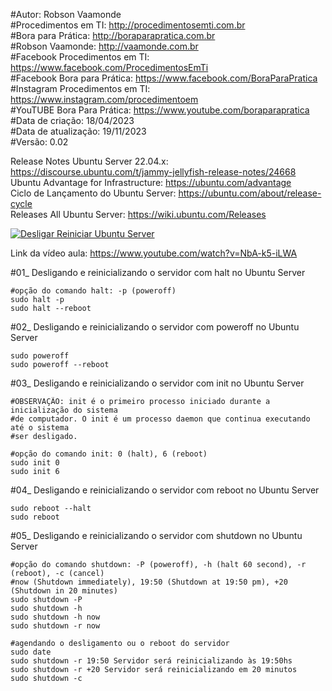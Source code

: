 #Autor: Robson Vaamonde<br>
#Procedimentos em TI: http://procedimentosemti.com.br<br>
#Bora para Prática: http://boraparapratica.com.br<br>
#Robson Vaamonde: http://vaamonde.com.br<br>
#Facebook Procedimentos em TI: https://www.facebook.com/ProcedimentosEmTi<br>
#Facebook Bora para Prática: https://www.facebook.com/BoraParaPratica<br>
#Instagram Procedimentos em TI: https://www.instagram.com/procedimentoem<br>
#YouTUBE Bora Para Prática: https://www.youtube.com/boraparapratica<br>
#Data de criação: 18/04/2023<br>
#Data de atualização: 19/11/2023<br>
#Versão: 0.02<br>

Release Notes Ubuntu Server 22.04.x: https://discourse.ubuntu.com/t/jammy-jellyfish-release-notes/24668<br>
Ubuntu Advantage for Infrastructure: https://ubuntu.com/advantage<br>
Ciclo de Lançamento do Ubuntu Server: https://ubuntu.com/about/release-cycle<br>
Releases All Ubuntu Server: https://wiki.ubuntu.com/Releases

[![Desligar Reiniciar Ubuntu Server](http://img.youtube.com/vi/NbA-k5-iLWA/0.jpg)](https://www.youtube.com/watch?v=NbA-k5-iLWA "Desligar e Reiniciar Ubuntu Server")

Link da vídeo aula: https://www.youtube.com/watch?v=NbA-k5-iLWA

#01_ Desligando e reinicializando o servidor com halt no Ubuntu Server<br>

	#opção do comando halt: -p (poweroff)
	sudo halt -p
	sudo halt --reboot

#02_ Desligando e reinicializando o servidor com poweroff no Ubuntu Server<br>

	sudo poweroff
	sudo poweroff --reboot

#03_ Desligando e reinicializando o servidor com init no Ubuntu Server<br>

	#OBSERVAÇÃO: init é o primeiro processo iniciado durante a inicialização do sistema 
	#de computador. O init é um processo daemon que continua executando até o sistema 
	#ser desligado.

	#opção do comando init: 0 (halt), 6 (reboot)
	sudo init 0
	sudo init 6

#04_ Desligando e reinicializando o servidor com reboot no Ubuntu Server<br>

	sudo reboot --halt
	sudo reboot

#05_ Desligando e reinicializando o servidor com shutdown no Ubuntu Server<br>

	#opção do comando shutdown: -P (poweroff), -h (halt 60 second), -r (reboot), -c (cancel)
	#now (Shutdown immediately), 19:50 (Shutdown at 19:50 pm), +20 (Shutdown in 20 minutes)
	sudo shutdown -P
	sudo shutdown -h
	sudo shutdown -h now
	sudo shutdown -r now
	
	#agendando o desligamento ou o reboot do servidor
	sudo date
	sudo shutdown -r 19:50 Servidor será reinicializando às 19:50hs
	sudo shutdown -r +20 Servidor será reinicializando em 20 minutos
	sudo shutdown -c